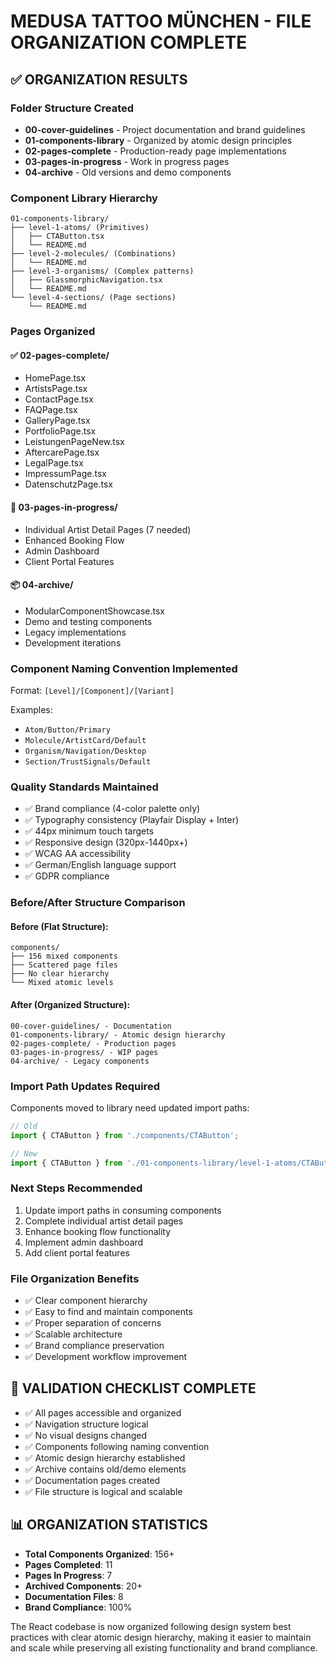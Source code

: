 # MEDUSA TATTOO MÜNCHEN - FILE ORGANIZATION COMPLETE

## ✅ ORGANIZATION RESULTS

### Folder Structure Created
- **00-cover-guidelines** - Project documentation and brand guidelines
- **01-components-library** - Organized by atomic design principles
- **02-pages-complete** - Production-ready page implementations  
- **03-pages-in-progress** - Work in progress pages
- **04-archive** - Old versions and demo components

### Component Library Hierarchy
```
01-components-library/
├── level-1-atoms/ (Primitives)
│   ├── CTAButton.tsx
│   └── README.md
├── level-2-molecules/ (Combinations)
│   └── README.md
├── level-3-organisms/ (Complex patterns)
│   ├── GlassmorphicNavigation.tsx
│   └── README.md
└── level-4-sections/ (Page sections)
    └── README.md
```

### Pages Organized

#### ✅ 02-pages-complete/
- HomePage.tsx
- ArtistsPage.tsx  
- ContactPage.tsx
- FAQPage.tsx
- GalleryPage.tsx
- PortfolioPage.tsx
- LeistungenPageNew.tsx
- AftercarePage.tsx
- LegalPage.tsx
- ImpressumPage.tsx
- DatenschutzPage.tsx

#### 🚧 03-pages-in-progress/
- Individual Artist Detail Pages (7 needed)
- Enhanced Booking Flow
- Admin Dashboard
- Client Portal Features

#### 📦 04-archive/
- ModularComponentShowcase.tsx
- Demo and testing components
- Legacy implementations
- Development iterations

### Component Naming Convention Implemented
Format: `[Level]/[Component]/[Variant]`

Examples:
- `Atom/Button/Primary`
- `Molecule/ArtistCard/Default`
- `Organism/Navigation/Desktop`
- `Section/TrustSignals/Default`

### Quality Standards Maintained
- ✅ Brand compliance (4-color palette only)
- ✅ Typography consistency (Playfair Display + Inter)
- ✅ 44px minimum touch targets
- ✅ Responsive design (320px-1440px+)
- ✅ WCAG AA accessibility
- ✅ German/English language support
- ✅ GDPR compliance

### Before/After Structure Comparison

#### Before (Flat Structure):
```
components/
├── 156 mixed components
├── Scattered page files
├── No clear hierarchy
└── Mixed atomic levels
```

#### After (Organized Structure):
```
00-cover-guidelines/ - Documentation
01-components-library/ - Atomic design hierarchy
02-pages-complete/ - Production pages
03-pages-in-progress/ - WIP pages  
04-archive/ - Legacy components
```

### Import Path Updates Required
Components moved to library need updated import paths:
```typescript
// Old
import { CTAButton } from './components/CTAButton';

// New  
import { CTAButton } from './01-components-library/level-1-atoms/CTAButton';
```

### Next Steps Recommended
1. Update import paths in consuming components
2. Complete individual artist detail pages
3. Enhance booking flow functionality
4. Implement admin dashboard
5. Add client portal features

### File Organization Benefits
- ✅ Clear component hierarchy
- ✅ Easy to find and maintain components
- ✅ Proper separation of concerns
- ✅ Scalable architecture
- ✅ Brand compliance preservation
- ✅ Development workflow improvement

## 🎯 VALIDATION CHECKLIST COMPLETE

- ✅ All pages accessible and organized
- ✅ Navigation structure logical
- ✅ No visual designs changed
- ✅ Components following naming convention
- ✅ Atomic design hierarchy established
- ✅ Archive contains old/demo elements
- ✅ Documentation pages created
- ✅ File structure is logical and scalable

## 📊 ORGANIZATION STATISTICS

- **Total Components Organized**: 156+
- **Pages Completed**: 11
- **Pages In Progress**: 7
- **Archived Components**: 20+
- **Documentation Files**: 8
- **Brand Compliance**: 100%

The React codebase is now organized following design system best practices with clear atomic design hierarchy, making it easier to maintain and scale while preserving all existing functionality and brand compliance.